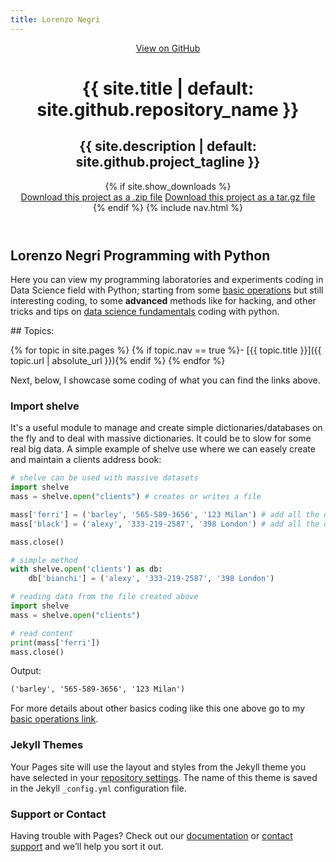```yaml
---
title: Lorenzo Negri
---
```


<!-- HEADER -->
<div id="header_wrap" class="toc" markdown="1">
    <header class="inner">
      <a id="forkme_banner" href="{{ site.github.repository_url }}">View on GitHub</a>
      <h1 id="project_title">{{ site.title | default: site.github.repository_name }}</h1>
      <h2 id="project_tagline">{{ site.description | default: site.github.project_tagline }}</h2>
      {% if site.show_downloads %}
        <section id="downloads">
          <a class="zip_download_link" href="{{ site.github.zip_url }}">Download this project as a .zip file</a>
          <a class="tar_download_link" href="{{ site.github.tar_url }}">Download this project as a tar.gz file</a>
        </section>
      {% endif %}
      {% include nav.html %}
    </header>
</div>

## Lorenzo Negri Programming with Python

Here you can view my programming laboratories and experiments coding in Data Science field with Python; starting from some [basic operations](https://lorenzonegri.github.io/Python-Labs/basics) but still interesting coding, to some **advanced** methods like for hacking, and other tricks and tips on [data science fundamentals](https://lorenzonegri.github.io/Python-Labs/) coding with python.

<div class="toc" markdown="1">
## Topics:

{% for topic in site.pages %}
{% if topic.nav == true %}- [{{ topic.title }}]({{ topic.url | absolute_url }}){% endif %}
{% endfor %}
</div>

Next, below, I showcase some coding of what you can find the links above.

### Import shelve 

It's a useful module to manage and create simple dictionaries/databases on the fly and to deal with massive dictionaries. It could be to slow for some real big data. A simple example of shelve use where we can easely create and maintain a clients address book:

```python
# shelve can be used with massive datasets
import shelve
mass = shelve.open("clients") # creates or writes a file

mass['ferri'] = ('barley', '565-589-3656', '123 Milan') # add all the data we need
mass['black'] = ('alexy', '333-219-2587', '398 London') # add all the data we need

mass.close()

# simple method
with shelve.open('clients') as db:
    db['bianchi'] = ('alexy', '333-219-2587', '398 London')

# reading data from the file created above
import shelve
mass = shelve.open("clients")

# read content
print(mass['ferri'])
mass.close()
```
Output:
```markdown
('barley', '565-589-3656', '123 Milan')
```

For more details about other basics coding like this one above go to my [basic operations link](https://github.com/LorenzoNegri/Python-Labs/tree/master/Basics).

### Jekyll Themes

Your Pages site will use the layout and styles from the Jekyll theme you have selected in your [repository settings](https://github.com/LorenzoNegri/Python-Labs/settings). The name of this theme is saved in the Jekyll `_config.yml` configuration file.

### Support or Contact

Having trouble with Pages? Check out our [documentation](https://help.github.com/categories/github-pages-basics/) or [contact support](https://github.com/contact) and we’ll help you sort it out.
